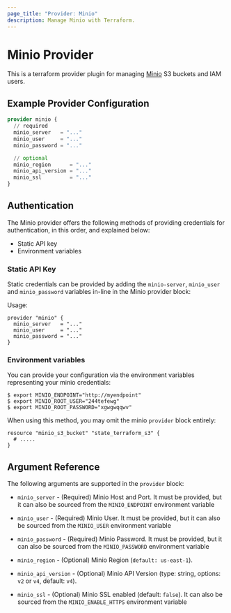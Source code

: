 ```yaml
---
page_title: "Provider: Minio"
description: Manage Minio with Terraform.
---
```


# Minio Provider

This is a terraform provider plugin for managing [Minio](https://min.io/) S3 buckets and IAM users.

## Example Provider Configuration

```terraform
provider minio {
  // required
  minio_server   = "..."
  minio_user     = "..."
  minio_password = "..."

  // optional
  minio_region      = "..."
  minio_api_version = "..."
  minio_ssl         = "..."
}
```

## Authentication

The Minio provider offers the following methods of providing credentials for
authentication, in this order, and explained below:

- Static API key
- Environment variables

### Static API Key

Static credentials can be provided by adding the `minio-server`, `minio_user` and `minio_password` variables in-line in the
Minio provider block:

Usage:

```hcl
provider "minio" {
  minio_server   = "..."
  minio_user     = "..."
  minio_password = "..."
}
```

### Environment variables

You can provide your configuration via the environment variables representing your minio credentials:

```
$ export MINIO_ENDPOINT="http://myendpoint"
$ export MINIO_ROOT_USER="244tefewg"
$ export MINIO_ROOT_PASSWORD="xgwgwqqwv"
```

When using this method, you may omit the
minio `provider` block entirely:

```hcl
resource "minio_s3_bucket" "state_terraform_s3" {
  # .....
}
```

## Argument Reference

The following arguments are supported in the `provider` block:

* `minio_server` - (Required) Minio Host and Port. It must be provided, but
  it can also be sourced from the `MINIO_ENDPOINT` environment variable

* `minio_user` - (Required) Minio User. It must be provided, but
  it can also be sourced from the `MINIO_USER` environment variable

* `minio_password` - (Required) Minio Password. It must be provided, but
  it can also be sourced from the `MINIO_PASSWORD` environment variable

* `minio_region` - (Optional) Minio Region (`default: us-east-1`).

* `minio_api_version` - (Optional) Minio API Version (type: string, options: `v2` or `v4`, default: `v4`).

* `minio_ssl` - (Optional) Minio SSL enabled (default: `false`). It can also be sourced from the
  `MINIO_ENABLE_HTTPS` environment variable
